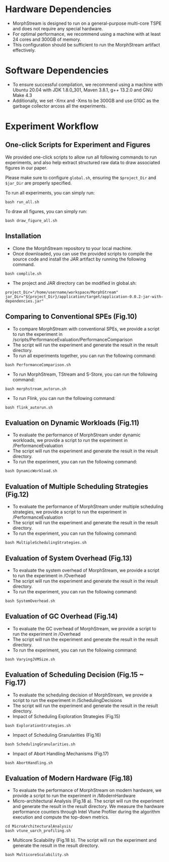 
<meta name="robots" content="noindex">

# Hardware Dependencies
- MorphStream is designed to run on a general-purpose multi-core TSPE and does not require any special hardware.
- For optimal performance, we recommend using a machine with at least 24 cores and 300GB of memory.
- This configuration should be sufficient to run the MorphStream artifact effectively.
# Software Dependencies
- To ensure successful compilation, we recommend using a machine with Ubuntu 20.04 with JDK 1.8.0_301, Maven 3.8.1, g++ 13.2.0 and GNU Make 4.3
- Additionally, we set -Xmx and -Xms to be 300GB and use G1GC as the garbage collector arcoss all the experiments.
# Experiment Workflow

## One-click Scripts for Experiment and Figures

We provided one-click scripts to allow run all following commands to run experiments, and also help extract structured raw data to draw associated figures in our paper.

Please make sure to configure `global.sh`, ensuring the `$project_Dir` and `$jar_Dir` are properly specified.

To run all experiments, you can simply run:

```
bash run_all.sh
```

To draw all figures, you can simply run:

```
bash draw_figure_all.sh
```


## Installation
- Clone the MorphStream repository to your local machine.
- Once downloaded, you can use the provided scripts to compile the source code and install the JAR artifact by running the following command.
```
bash complile.sh
```
- The project and JAR directory can be modified in global.sh:
```
project_Dir="/home/username/workspace/MorphStream"
jar_Dir="${project_Dir}/application/target/application-0.0.2-jar-with-dependencies.jar"
```
## Comparing to Conventional SPEs (Fig.10)
- To compare MorphStream with conventional SPEs, we provide a script to run the experiment in /scripts/PerformanceEvaluation/PerformanceComparison
- The script will run the experiment and generate the result in the result directory.
- To run all experiments together, you can run the following command:
```
bash PerformanceComparison.sh
```
- To run MorphStream, TStream and S-Store, you can run the following command:
```
bash morphstream_autorun.sh
```
- To run Flink, you can run the following command:
```
bash flink_autorun.sh
```
## Evaluation on Dynamic Workloads (Fig.11)
- To evaluate the performance of MorphStream under dynamic workloads, we provide a script to run the experiment in /PerformanceEvaluation
- The script will run the experiment and generate the result in the result directory.
- To run the experiment, you can run the following command:
```
bash DynamicWorkload.sh
```
## Evaluation of Multiple Scheduling Strategies (Fig.12)
- To evaluate the performance of MorphStream under multiple scheduling strategies, we provide a script to run the experiment in /PerformanceEvaluation
- The script will run the experiment and generate the result in the result directory.
- To run the experiment, you can run the following command:
```
bash MultipleSchedulingStrategies.sh
```
## Evaluation of System Overhead (Fig.13)
- To evaluate the system overhead of MorphStream, we provide a script to run the experiment in /Overhead
- The script will run the experiment and generate the result in the result directory.
- To run the experiment, you can run the following command:
```
bash SystemOverhead.sh
```
## Evaluation of GC Overhead (Fig.14)
- To evaluate the GC overhead of MorphStream, we provide a script to run the experiment in /Overhead
- The script will run the experiment and generate the result in the result directory.
- To run the experiment, you can run the following command:
```
bash VaryingJVMSize.sh
```
## Evaluation of Scheduling Decision (Fig.15 ~ Fig.17)
- To evaluate the scheduling decision of MorphStream, we provide a script to run the experiment in /SchedulingDecisions
- The script will run the experiment and generate the result in the result directory.
- Impact of Scheduling Exploration Strategies (Fig.15)
```
bash ExplorationStrategies.sh
```
- Impact of Scheduling Granularities (Fig.16)
```
bash SchedulingGranularities.sh
```
- Impact of Abort Handling Mechanisms (Fig.17)
```
bash AbortHandling.sh
```
## Evaluation of Modern Hardware (Fig.18)
- To evaluate the performance of MorphStream on modern hardware, we provide a script to run the experiment in /ModernHardware
- Micro-architectural Analysis (Fig.18 a). The script will run the experiment and generate the result in the result directory. We measure the hardware performance counters through Intel Vtune Profiler during the
algorithm execution and compute the top-down metrics. 
```
cd MicroArchitecturalAnalysis/
bash vtune_uarch_profiling.sh
```
- Multicore Scalability (Fig.18 b). The script will run the experiment and generate the result in the result directory.
```
bash MulticoreScalability.sh
```
